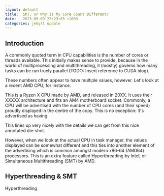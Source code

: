 ```yaml
---
layout: default
title:  SMT, or Why is My Core Count Different?
date:   2023-09-09 23:23:03 +1000
categories: jekyll update
---
```


## Introduction

A commonly quoted term in CPU capabilities is the number of cores or threads available. This initially makes sense to provide, because in the world of multiprocessing and multithreading, it (mostly) governs how many tasks can be run truely parallel (TODO: Insert reference to CUDA blog).

These numbers often appear to have multiple values, however. Let's look at a recent AMD CPU, for instance.

<!-- Insert graphic of recent-ish Ryzen CPU with some details -->

This is a Ryzen X CPU made by AMD, and released in 20XX. It uses their XXXXX architecture and fits an AM4 motherboard socket.
Commonly, a CPU will be advertised with the number of CPU cores (and their speed) proudly displayed in the centre of the copy.
This is no exception: It's advertised as having

<!-- Dig into where the cores are on the die-shot. Cite! -->
This lines up very nicely with the details we can get from this nice annotated die-shot.

However, when we look at the actual CPU in task manager, the values displayed can be somewhat different and this ties into another element of the advertising which is common amongst modern x86-64 (AMD64) processors. This is an extra feature called Hyperthreading by Intel, or Simultaneous Multithreading (SMT) by AMD.

## Hyperthreading & SMT

Hyperthreading
<!-- TODO: Write more -->

